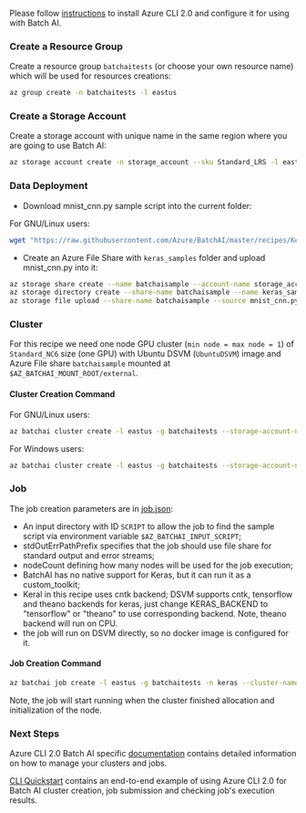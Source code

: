 Please follow [instructions](/documentation/using-azure-cli-20.md) to install Azure CLI 2.0 and configure it for using with Batch AI.

### Create a Resource Group

Create a resource group ```batchaitests``` (or choose your own resource name) which will be used for resources creations:

```sh
az group create -n batchaitests -l eastus
```

### Create a Storage Account

Create a storage account with unique name in the same region where you are going to use Batch AI:

```sh
az storage account create -n storage_account --sku Standard_LRS -l eastus -g batchaitests
```


### Data Deployment

- Download mnist_cnn.py sample script into the current folder:

For GNU/Linux users:

```sh
wget "https://raw.githubusercontent.com/Azure/BatchAI/master/recipes/Keras/Keras-DSVM/mnist_cnn.py?token=AcZzrU1mri0vNMxtUKL6GW6hSezGK7qBks5Z4ewWwA%3D%3D" -O mnist_cnn.py
```

- Create an Azure File Share with `keras_samples` folder and upload mnist_cnn.py
into it:

```sh
az storage share create --name batchaisample --account-name storage_account
az storage directory create --share-name batchaisample --name keras_samples
az storage file upload --share-name batchaisample --source mnist_cnn.py --path keras_samples
```

### Cluster

For this recipe we need one node GPU cluster (`min node = max node = 1`) of `Standard_NC6` size (one GPU) with Ubuntu DSVM (```UbuntuDSVM```) image and Azure File share `batchaisample` mounted at `$AZ_BATCHAI_MOUNT_ROOT/external`.

#### Cluster Creation Command

For GNU/Linux users:

```sh
az batchai cluster create -l eastus -g batchaitests --storage-account-name storage_account -n nc6 -i UbuntuDSVM -s Standard_NC6 --min 1 --max 1 --afs-name batchaisample --afs-mount-path external -u $USER -k ~/.ssh/id_rsa.pub
```

For Windows users:

```sh
az batchai cluster create -l eastus -g batchaitests --storage-account-name storage_account -n nc6 -i UbuntuDSVM -s Standard_NC6 --min 1 --max 1 --afs-name batchaisample --afs-mount-path external -u <user_name> -p <password>
```

### Job

The job creation parameters are in [job.json](./job.json):

- An input directory with ID `SCRIPT` to allow the job to find the sample script via environment variable `$AZ_BATCHAI_INPUT_SCRIPT`;
- stdOutErrPathPrefix specifies that the job should use file share for standard output and error streams;
- nodeCount defining how many nodes will be used for the job execution;
- BatchAI has no native support for Keras, but it can run it as a custom_toolkit;
- Keral in this recipe uses cntk backend; DSVM supports cntk, tensorflow and theano backends for keras, just change KERAS_BACKEND to "tensorflow" or "theano" to use corresponding backend. Note, theano backend will run on CPU.
- the job will run on DSVM directly, so no docker image is configured for it.


#### Job Creation Command

```sh
az batchai job create -l eastus -g batchaitests -n keras --cluster-name nc6 -c job.json
```

Note, the job will start running when the cluster finished allocation and initialization of the node.

### Next Steps

Azure CLI 2.0 Batch AI specific [documentation](/documentation/using-azure-cli-20.md) contains detailed information on
how to manage your clusters and jobs.

[CLI Quickstart](https://docs.microsoft.com/en-us/azure/batch-ai/quickstart-cli) contains an end-to-end example of using
Azure CLI 2.0 for Batch AI cluster creation, job submission and checking job's execution results.